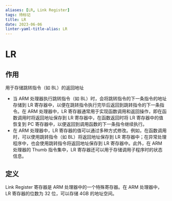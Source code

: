 ```yaml
---
aliases: [LR, Link Register]
tags: 待标记
title: LR
date: 2023-06-06
linter-yaml-title-alias: LR
---
```

# LR

## 作用

用于存储跳转指令（如 BL）的返回地址
- 当 ARM 处理器执行跳转指令（如 BL）时，会将跳转指令的下一条指令的地址存储到 LR 寄存器中，以便在跳转指令执行完毕后返回到跳转指令的下一条指令。在 ARM 处理器中，LR 寄存器通常用于实现函数调用和返回操作，即在函数调用时将返回地址保存到 LR 寄存器中，在函数返回时将 LR 寄存器中的值恢复到 PC 寄存器中，以便返回到调用函数的下一条指令继续执行。
- 在 ARM 处理器中，LR 寄存器的值可以通过多种方式修改。例如，在函数调用时，可以使用跳转指令（如 BL）将返回地址保存到 LR 寄存器中；在异常处理程序中，也会使用跳转指令将返回地址保存到 LR 寄存器中。此外，在 ARM 处理器的 Thumb 指令集中，LR 寄存器还可以用于存储调用子程序时的状态信息。

## 定义 

Link Register 寄存器是 ARM 处理器中的一个特殊寄存器。在 ARM 处理器中，LR 寄存器的位数为 32 位，可以存储 4GB 的地址空间。